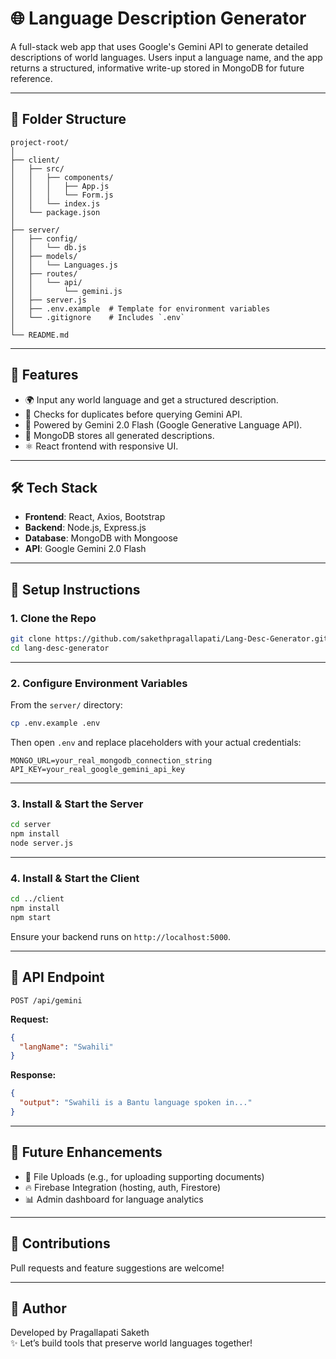 # 🌐 Language Description Generator

A full-stack web app that uses Google's Gemini API to generate detailed descriptions of world languages. Users input a language name, and the app returns a structured, informative write-up stored in MongoDB for future reference.

---

## 📁 Folder Structure

```
project-root/
│
├── client/
│   ├── src/
│   │   ├── components/
│   │   │   ├── App.js
│   │   │   └── Form.js
│   │   └── index.js
│   └── package.json
│
├── server/
│   ├── config/
│   │   └── db.js
│   ├── models/
│   │   └── Languages.js
│   ├── routes/
│   │   └── api/
│   │       └── gemini.js
│   ├── server.js
│   ├── .env.example  # Template for environment variables
│   └── .gitignore    # Includes `.env`
│
└── README.md
```

---

## 🚀 Features

- 🌍 Input any world language and get a structured description.
- 🔄 Checks for duplicates before querying Gemini API.
- 🧠 Powered by Gemini 2.0 Flash (Google Generative Language API).
- 💾 MongoDB stores all generated descriptions.
- ⚛️ React frontend with responsive UI.

---

## 🛠️ Tech Stack

- **Frontend**: React, Axios, Bootstrap
- **Backend**: Node.js, Express.js
- **Database**: MongoDB with Mongoose
- **API**: Google Gemini 2.0 Flash

---

## 🧪 Setup Instructions

### 1. Clone the Repo

```bash
git clone https://github.com/sakethpragallapati/Lang-Desc-Generator.git
cd lang-desc-generator
```

---

### 2. Configure Environment Variables

From the `server/` directory:

```bash
cp .env.example .env
```

Then open `.env` and replace placeholders with your actual credentials:

```env
MONGO_URL=your_real_mongodb_connection_string
API_KEY=your_real_google_gemini_api_key
```

---

### 3. Install & Start the Server

```bash
cd server
npm install
node server.js
```

---

### 4. Install & Start the Client

```bash
cd ../client
npm install
npm start
```

Ensure your backend runs on `http://localhost:5000`.

---

## 🔗 API Endpoint

`POST /api/gemini`

**Request:**

```json
{
  "langName": "Swahili"
}
```

**Response:**

```json
{
  "output": "Swahili is a Bantu language spoken in..."
}
```

---

## 📌 Future Enhancements

- 📎 File Uploads (e.g., for uploading supporting documents)
- 🔥 Firebase Integration (hosting, auth, Firestore)
- 📊 Admin dashboard for language analytics

---

## 🙌 Contributions

Pull requests and feature suggestions are welcome!

---

## 👤 Author

Developed by Pragallapati Saketh  
✨ Let’s build tools that preserve world languages together!
